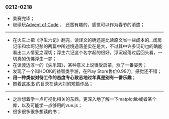 ### 	0212-0218

- 美赛完毕；
- 继续玩[Advent of Code](http://adventofcode.com) ， 还蛮有趣的，感觉可以作为春节的消遣；

---

- 在火车上把《浮生六记》翻完，读译文的确还是比读原文省一些成本的…闺房记乐和坎坷记愁的两篇中所述境遇落差实在是大，不过其中许多词句也的确能看出二人情爱之深切；浮生六记这个名字起的很好，浮沉起落过后回头看，一切真的仿佛浮生一梦；
- 在读渡边淳一的《失乐园》，某种意义上说很受启蒙，涨了一番姿势；
- 发现了一个叫HOOK的益智类手游，在Play Store售价0.99刀，感觉还不错；
- **用一种类似对待工作的态度专心致志地过年真是别有一番乐趣；**
- 照着[这本书](https://book.douban.com/subject/27191786/) 的目录在读大刘的短篇作品；


---


- 之后想着学一点可视化相关的东西，更深入地了解一下matplotlib或者某个库，以及可能学一点够用的vue.js；
- 很多很多很多想读的书；